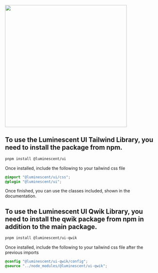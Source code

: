 <img src="./branding.png" width="400">

## To use the Luminescent UI Tailwind Library, you need to install the package from npm.

```bash
pnpm install @luminescent/ui
```

Once installed, include the following to your tailwind css file

```css
@import "@luminescent/ui/css";
@plugin "@luminescent/ui";
```

Once finished, you can use the classes included, shown in the documentation.

## To use the Luminescent UI Qwik Library, you need to install the qwik package from npm in addition to the main package.

```bash
pnpm install @luminescent/ui-qwik
```

Once installed, include the following to your tailwind css file after the previous imports

```css
@config "@luminescent/ui-qwik/config";
@source "../node_modules/@luminescent/ui-qwik";
```